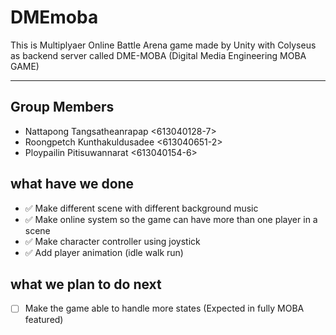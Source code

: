 # DMEmoba

  This is Multiplyaer Online Battle Arena game made by Unity with Colyseus as backend server called DME-MOBA (Digital Media Engineering MOBA GAME)
****************************************************
## Group Members
- Nattapong Tangsatheanrapap <613040128-7>  
- Roongpetch Kunthakuldusadee <613040651-2> 
- Ploypailin Pitisuwannarat <613040154-6> 

## what have we done
- :white_check_mark: Make different scene with different background music
- :white_check_mark: Make online system so the game can have more than one player in a scene
- :white_check_mark: Make character controller using joystick
- :white_check_mark: Add player animation (idle walk run)

## what we plan to do next
- [ ] Make the game able to handle more states (Expected in fully MOBA featured)
